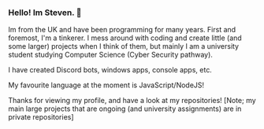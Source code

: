 ### Hello! Im Steven. 👋

Im from the UK and have been programming for many years.
First and foremost, I'm a tinkerer. I mess around with coding and create little (and some larger) projects when I think of them, but mainly I am a university student studying Computer Science (Cyber Security pathway).

I have created Discord bots, windows apps, console apps, etc.

My favourite language at the moment is JavaScript/NodeJS!

Thanks for viewing my profile, and have a look at my repositories! [Note; my main large projects that are ongoing (and university assignments) are in private repositories]
